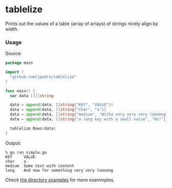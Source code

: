 # tablelize

Prints out the values of a table (array of arrays) of strings nicely align by
width.


### Usage

Source:
```go
package main

import (
  "github.com/jpedro/tablelize"
)

func main() {
  var data [][]string

  data = append(data, []string{"KEY", "VALUE"})
  data = append(data, []string{"char", "a"})
  data = append(data, []string{"medium", "Witha very very very loooong value"})
  data = append(data, []string{"a long key with a small value", "Hi!"})

  tablelize.Rows(data)
}
```

Output:
```
% go run simple.go
KEY     VALUE
char    a
medium  Some text with content
long    And now for something very very loooong
```

Check [the directory examples](https://github.com/jpedro/tablelize/tree/master/examples)
for more exammples.
